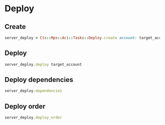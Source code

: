 # Deploy

## Create

```ruby
server_deploy = Cts::Mpx::Aci::Tasks::Deploy.create account: target_account, user: target_account_user, image: server_image
```

## Deploy

```ruby
server_deploy.deploy target_account
```

## Deploy dependencies

```ruby
server_deploy.dependencies
```

## Deploy order

```ruby
server_deploy.deploy_order
```
